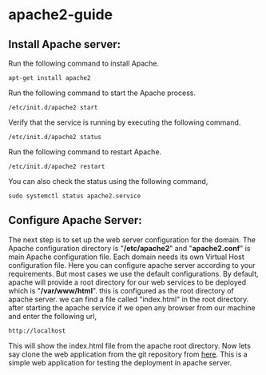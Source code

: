 # apache2-guide

## Install Apache server:
Run the following command to install Apache.
    
    apt-get install apache2
Run the following command to start the Apache process.
    
    /etc/init.d/apache2 start
Verify that the service is running by executing the following command.
    
    /etc/init.d/apache2 status
Run the following command to restart Apache.
    
    /etc/init.d/apache2 restart
You can also check the status using the following command,
    
    sudo systemctl status apache2.service

## Configure Apache Server:
The next step is to set up the web server configuration for the domain. The Apache configuration directory is "**/etc/apache2**" and "**apache2.conf**" is main Apache configuration file. Each domain needs its own Virtual Host configuration file. Here you can configure apache server according to your requirements. But most cases we use the default configurations.
By default, apache will provide a root directory for our web services to be deployed which is "**/var/www/html**". this is configured as the root directory of apache server.
we can find a file called "index.html" in the root directory. after starting the apache service if we open any browser from our machine and enter the following url, 
  
    http://localhost
This will show the index.html file from the apache root directory.
Now lets say clone the web application from the git repository from [here](https://github.com/aminul-hq/apache2-guide.git). This is a simple web application for testing the deployment in apache server.
